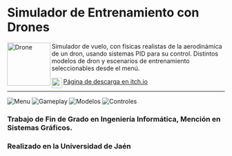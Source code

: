# Simulador de Entrenamiento con Drones

<img align="left" height="100" src="https://img.itch.zone/aW1nLzExNDY3MjgzLnBuZw==/original/QYFnDC.png" alt="Drone" />

Simulador de vuelo, con físicas realistas de la aerodinámica de un dron, usando sistemas PID para su control.
Distintos modelos de dron y escenarios de entrenamiento seleccionables desde el menú.


<a href="https://freyzerfault.itch.io/drone-sim"><img width="24" align="left" src="https://cdn2.steamgriddb.com/file/sgdb-cdn/icon_thumb/8b33ab221257b074d1d967042ad1d9d0.png"> Página de descarga en itch.io</a>


---

<img src="https://img.itch.zone/aW1hZ2UvMTk1MDI2MC8xMTQ2NzQ5NS5wbmc=/794x1000/xVivq0.png" alt="Menu" />
<img src="https://img.itch.zone/aW1hZ2UvMTk1MDI2MC8xMTQ2NzQ5Ni5wbmc=/794x1000/yNXSD0.png" alt="Gameplay" />
<img src="https://img.itch.zone/aW1nLzExNDY3Mjg3LnBuZw==/original/p2KLg7.png" alt="Modelos" />
<img src="https://img.itch.zone/aW1nLzExNDY3Mjc3LnBuZw==/original/53xQHM.png" alt="Controles" />
     
</div>


### Trabajo de Fin de Grado en Ingeniería Informática, Mención en Sistemas Gráficos.
### Realizado en la Universidad de Jaén

